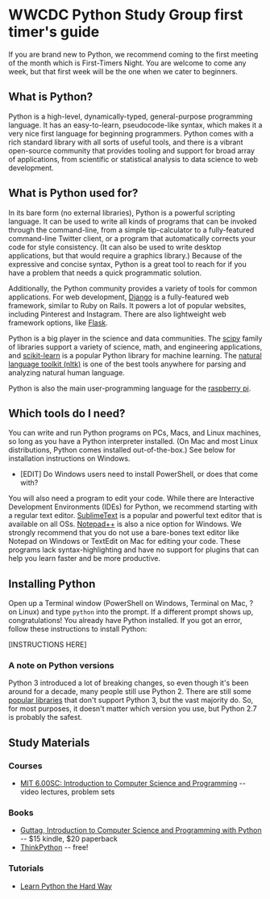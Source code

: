 # WWCDC Python Study Group first timer's guide

If you are brand new to Python, we recommend coming to the first meeting of the month which is First-Timers Night. You are welcome to come any week, but that first week will be the one when we cater to beginners.

## What is Python?
Python is a high-level, dynamically-typed, general-purpose programming language. It has an easy-to-learn, pseudocode-like syntax, which makes it a very nice first language for beginning programmers. Python comes with a rich standard library with all sorts of useful tools, and there is a vibrant open-source community that provides tooling and support for broad array of applications, from scientific or statistical analysis to data science to web development.

## What is Python used for?
In its bare form (no external libraries), Python is a powerful scripting language. It can be used to write all kinds of programs that can be invoked through the command-line, from a simple tip-calculator to a fully-featured command-line Twitter client, or a program that automatically corrects your code for style consistency. (It can also be used to write desktop applications, but that would require a graphics library.) Because of the expressive and concise syntax, Python is a great tool to reach for if you have a problem that needs a quick programmatic solution.

Additionally, the Python community provides a variety of tools for common applications. For web development, [Django](https://www.djangoproject.com/) is a fully-featured web framework, similar to Ruby on Rails. It powers a lot of popular websites, including Pinterest and Instagram. There are also lightweight web framework options, like [Flask](http://flask.pocoo.org/).

Python is a big player in the science and data communities. The [scipy](http://www.scipy.org/) family of libraries support a variety of science, math, and engineering applications, and [scikit-learn](http://scikit-learn.org/stable/) is a popular Python library for machine learning. The [natural language toolkit (nltk)](http://www.nltk.org/) is one of the best tools anywhere for parsing and analyzing natural human language.

Python is also the main user-programming language for the [raspberry pi](http://www.raspberrypi.org/).

## Which tools do I need?
You can write and run Python programs on PCs, Macs, and Linux machines, so long as you have a Python interpreter installed. (On Mac and most Linux distributions, Python comes installed out-of-the-box.) See below for installation instructions on Windows.
* [EDIT] Do Windows users need to install PowerShell, or does that come with?

You will also need a program to edit your code. While there are Interactive Development Environments (IDEs) for Python, we recommend starting with a regular text editor. [SublimeText](http://www.sublimetext.com/) is a popular and powerful text editor that is available on all OSs. [Notepad++](http://notepad-plus-plus.org/) is also a nice option for Windows. We strongly recommend that you do not use a bare-bones text editor like Notepad on Windows or TextEdit on Mac for editing your code. These programs lack syntax-highlighting and have no support for plugins that can help you learn faster and be more productive.

## Installing Python
Open up a Terminal window (PowerShell on Windows, Terminal on Mac, ? on Linux) and type `python` into the prompt. If a different prompt shows up, congratulations! You already have Python installed. If you got an error, follow these instructions to install Python:

[INSTRUCTIONS HERE]

### A note on Python versions
Python 3 introduced a lot of breaking changes, so even though it's been around for a decade, many people still use Python 2. There are still some [popular libraries](http://py3readiness.org/) that don't support Python 3, but the vast majority do. So, for most purposes, it doesn't matter which version you use, but Python 2.7 is probably the safest.


## Study Materials

### Courses
* [MIT 6.00SC: Introduction to Computer Science and Programming](http://ocw.mit.edu/courses/electrical-engineering-and-computer-science/6-00sc-introduction-to-computer-science-and-programming-spring-2011/) -- video lectures, problem sets

### Books
* [Guttag, Introduction to Computer Science and Programming with Python](http://www.amazon.com/gp/product/0262525003/) -- $15 kindle, $20 paperback
* [ThinkPython](http://en.wikibooks.org/wiki/Think_Python/Preface) -- free!

### Tutorials
* [Learn Python the Hard Way](http://learnpythonthehardway.org/book/)

